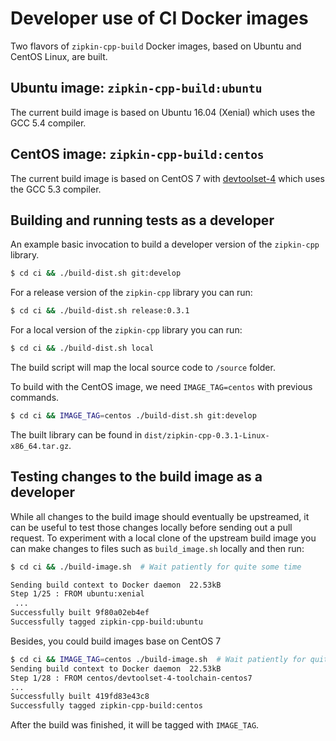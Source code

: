 # Developer use of CI Docker images

Two flavors of `zipkin-cpp-build` Docker images, based on Ubuntu and CentOS Linux, are built.

## Ubuntu image: `zipkin-cpp-build:ubuntu`

The current build image is based on Ubuntu 16.04 (Xenial) which uses the GCC 5.4 compiler.

## CentOS image: `zipkin-cpp-build:centos`

The current build image is based on CentOS 7 with [devtoolset-4](https://www.softwarecollections.org/en/scls/rhscl/devtoolset-4/) which uses the GCC 5.3 compiler.

## Building and running tests as a developer

An example basic invocation to build a developer version of the `zipkin-cpp` library.

```sh
$ cd ci && ./build-dist.sh git:develop
```

For a release version of the `zipkin-cpp` library you can run:

```sh
$ cd ci && ./build-dist.sh release:0.3.1
```

For a local version of the `zipkin-cpp` library you can run:

```sh
$ cd ci && ./build-dist.sh local
```

The build script will map the local source code to `/source` folder.

To build with the CentOS image, we need `IMAGE_TAG=centos` with previous commands.

```sh
$ cd ci && IMAGE_TAG=centos ./build-dist.sh git:develop
```

The built library can be found in `dist/zipkin-cpp-0.3.1-Linux-x86_64.tar.gz`.

## Testing changes to the build image as a developer

While all changes to the build image should eventually be upstreamed, it can be useful to test those changes locally before sending out a pull request. To experiment with a local clone of the upstream build image you can make changes to files such as `build_image.sh` locally and then run:

```sh
$ cd ci && ./build-image.sh  # Wait patiently for quite some time

Sending build context to Docker daemon  22.53kB
Step 1/25 : FROM ubuntu:xenial
 ...
Successfully built 9f80a02eb4ef
Successfully tagged zipkin-cpp-build:ubuntu
```

Besides, you could build images base on CentOS 7

```sh
$ cd ci && IMAGE_TAG=centos ./build-image.sh  # Wait patiently for quite some time
Sending build context to Docker daemon  22.53kB
Step 1/28 : FROM centos/devtoolset-4-toolchain-centos7
...
Successfully built 419fd83e43c8
Successfully tagged zipkin-cpp-build:centos
```

After the build was finished, it will be tagged with `IMAGE_TAG`.
